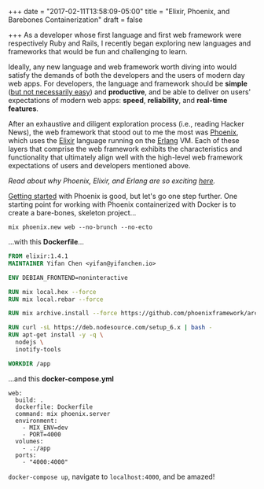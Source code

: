 +++
date = "2017-02-11T13:58:09-05:00"
title = "Elixir, Phoenix, and Barebones Containerization"
draft = false

+++
As a developer whose first language and first web framework were respectively Ruby and Rails, I recently
began exploring new languages and frameworks that would be fun and challenging to learn.

Ideally, any new language and web framework worth diving into would satisfy the
demands of both the developers and the users of modern day web apps.
For developers, the language and framework should be **simple**
(<a href="https://www.infoq.com/presentations/Simple-Made-Easy" target="_blank">but not necessarily easy</a>) and
**productive**, and be able to deliver on users' expectations of modern web apps: **speed**,
**reliability**, and **real-time features**.

After an exhaustive and diligent exploration process (i.e., reading Hacker News), the
web framework that stood out to me the most was
<a href="http://www.phoenixframework.org/" target="_blank">Phoenix</a>, which uses the
<a href="http://elixir-lang.org/" target="_blank">Elixir</a> language running on the
<a href="http://www.erlang.org/" target="_blank">Erlang</a> VM. Each of these layers that
comprise the web framework exhibits the characteristics and functionality that ultimately
align well with the high-level web framework expectations of users and developers mentioned above.

*Read about why Phoenix, Elixir, and Erlang are so exciting
<a href="https://medium.com/@kenmazaika/why-im-betting-on-elixir-7c8f847b58#.ogyxiy452" target="_blank">here</a>.*

<a href="http://www.phoenixframework.org/docs/installation" target="_blank">Getting started</a>
with Phoenix is good, but let's go one step further. One starting point for working
with Phoenix containerized with Docker is to create a bare-bones, skeleton project...

``
mix phoenix.new web --no-brunch --no-ecto
``

...with this **Dockerfile**...
```Dockerfile
FROM elixir:1.4.1
MAINTAINER Yifan Chen <yifan@yifanchen.io>

ENV DEBIAN_FRONTEND=noninteractive

RUN mix local.hex --force
RUN mix local.rebar --force

RUN mix archive.install --force https://github.com/phoenixframework/archives/raw/master/phoenix_new.ez

RUN curl -sL https://deb.nodesource.com/setup_6.x | bash -
RUN apt-get install -y -q \
  nodejs \
  inotify-tools

WORKDIR /app
```

...and this **docker-compose.yml**
```
web:
  build: .
  dockerfile: Dockerfile
  command: mix phoenix.server
  environment:
    - MIX_ENV=dev
    - PORT=4000
  volumes:
    - .:/app
  ports:
    - "4000:4000"
```
``docker-compose up``, navigate to ``localhost:4000``, and be amazed!
